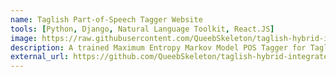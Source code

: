 ```yaml
---
name: Taglish Part-of-Speech Tagger Website
tools: [Python, Django, Natural Language Toolkit, React.JS]
image: https://raw.githubusercontent.com/QueebSkeleton/taglish-hybrid-integrated-memm-pos/main/readme-images/5.png
description: A trained Maximum Entropy Markov Model POS Tagger for Taglish, embedded on a Django website.
external_url: https://github.com/QueebSkeleton/taglish-hybrid-integrated-memm-pos
---
```

